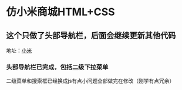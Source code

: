 # 仿小米商城HTML+CSS 
## 这个只做了头部导航栏，后面会继续更新其他代码 
地址：[小米](www.mi.com)
### 头部导航栏已完成，包括二级下拉菜单
二级菜单和搜索框已经换成js有点小问题全部做完在修改（刚学有点冗余）
